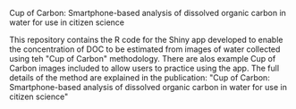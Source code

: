 Cup of Carbon: Smartphone-based analysis of dissolved organic carbon in water for use in citizen science

This repository contains the R code for the Shiny app developed to enable the concentration of DOC to be estimated from images of water collected using teh "Cup of Carbon" methodology. 
There are alos example Cup of Carbon images included to allow users to practice using the app.
The full details of the method are explained in the publication: "Cup of Carbon: Smartphone-based analysis of dissolved organic carbon in water for use in citizen science"

